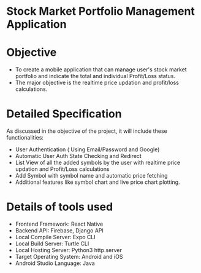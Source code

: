 # Stock Market Portfolio Management Application

# Objective

* To create a mobile application that can manage user's stock market portfolio and indicate the total and individual Profit/Loss status.
* The major objective is the realtime price updation and profit/loss calculations.

# Detailed Specification

As discussed in the objective of the project, it will include these functionalities:
* User Authentication ( Using Email/Password and Google)
* Automatic User Auth State Checking and Redirect
* List View of all the added symbols by the user with realtime price updation and Profit/Loss calculations
* Add Symbol with symbol name and automatic price fetching
* Additional features like symbol chart and live price chart plotting.

# Details of tools used

* Frontend Framework: React Native
* Backend API: Firebase, Django API
* Local Compile Server: Expo CLI
* Local Build Server: Turtle CLI
* Local Hosting Server: Python3 http.server
* Target Operating System: Android and iOS
* Android Studio Language: Java

